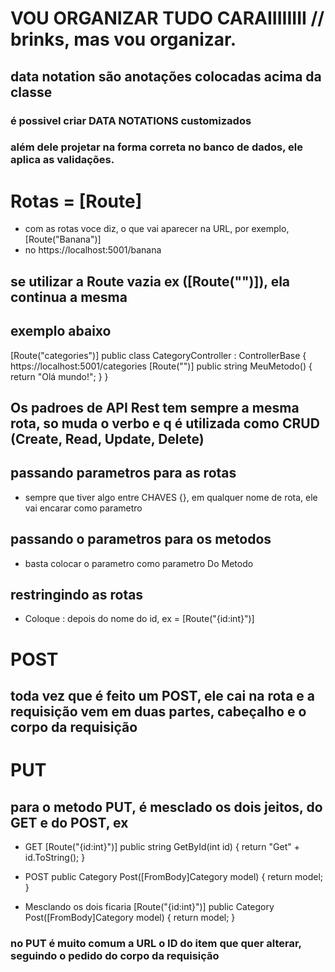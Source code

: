 # VOU ORGANIZAR TUDO CARAIIIIIIII  // brinks, mas vou organizar.

## data notation são anotações colocadas acima da classe

### é possivel criar DATA NOTATIONS customizados
### além dele projetar na forma correta no banco de dados, ele aplica as validações. 


# Rotas = [Route]
- com as rotas voce diz, o que vai aparecer na URL, por exemplo, 
[Route("Banana")]
- no https://localhost:5001/banana
## se utilizar a Route vazia ex ([Route("")]), ela continua a mesma
## exemplo abaixo

[Route("categories")]
public class CategoryController : ControllerBase
{
    https://localhost:5001/categories
    [Route("")]
    public string MeuMetodo()
    {
        return "Olá mundo!";
    }
}

## Os padroes de API Rest tem sempre a mesma rota, so muda o verbo e q é utilizada como CRUD (Create, Read, Update, Delete)

## passando parametros para as rotas
- sempre que tiver algo entre CHAVES {}, em qualquer nome de rota, ele vai encarar como parametro

## passando o parametros para os metodos
- basta colocar o parametro como parametro Do Metodo

## restringindo as rotas
- Coloque : depois do nome do id, ex = [Route("{id:int}")]

# POST

## toda vez que é feito um POST, ele cai na rota e a requisição vem em duas partes, cabeçalho e o corpo da requisição


# PUT

## para o metodo PUT, é mesclado os dois jeitos, do GET  e do POST, ex
- GET
[Route("{id:int}")]
public string GetById(int id)
{
    return "Get" + id.ToString();
}

- POST
public Category Post([FromBody]Category model)
{
    return model;
}

- Mesclando os dois ficaria 
[Route("{id:int}")]
public Category Post([FromBody]Category model)
{
    return model;
}

### no PUT é muito comum a URL o ID do item que quer alterar, seguindo o pedido do corpo da requisição